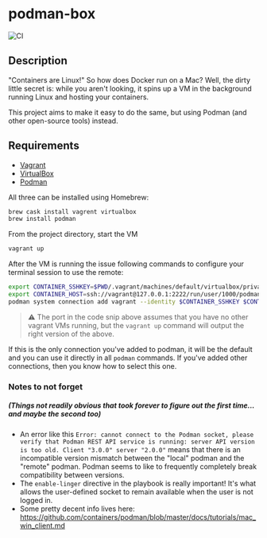 # podman-box

![CI](https://github.com/deversmann/podman-box/actions/workflows/ci.yml/badge.svg)

## Description

"Containers are Linux!" So how does Docker run on a Mac?  Well, the dirty little secret is: while you aren't looking, it spins up a VM in the background running Linux and hosting your containers.

This project aims to make it easy to do the same, but using Podman (and other open-source tools) instead.

## Requirements
- [Vagrant](https://www.vagrantup.com)
- [VirtualBox](https://www.virtualbox.org)
- [Podman](https://podman.io)

All three can be installed using Homebrew:
```bash
brew cask install vagrent virtualbox
brew install podman 
```

From the project directory, start the VM
```bash
vagrant up
```

After the VM is running the issue following commands to configure your terminal session to use the remote:

```bash
export CONTAINER_SSHKEY=$PWD/.vagrant/machines/default/virtualbox/private_key
export CONTAINER_HOST=ssh://vagrant@127.0.0.1:2222/run/user/1000/podman/podman.sock
podman system connection add vagrant --identity $CONTAINER_SSHKEY $CONTAINER_HOST
```
> :warning: The port in the code snip above assumes that you have no other vagrant VMs running, but the `vagrant up` command will output the right version of the above.

If this is the only connection you've added to podman, it will be the default and you can use it directly in all `podman` commands.  If you've added other connections, then you know how to select this one.

### Notes to not forget
##### (Things not readily obvious that took forever to figure out the first time... and maybe the second too)
- An error like this
    `Error: cannot connect to the Podman socket, please verify that Podman REST API service is running: server API version is too old. Client "3.0.0" server "2.0.0"`
    means that there is an incompatible version mismatch between the "local" podman and the "remote" podman. Podman seems to like to frequently completely break compatibility between versions.
- The `enable-linger` directive in the playbook is really important!  It's what allows the user-defined socket to remain available when the user is not logged in.
- Some pretty decent info lives here: https://github.com/containers/podman/blob/master/docs/tutorials/mac_win_client.md
